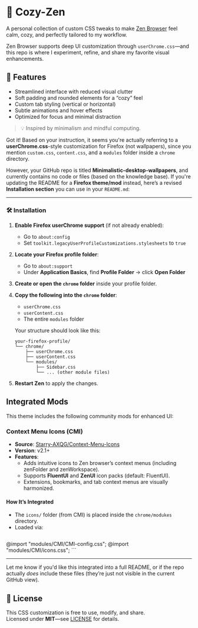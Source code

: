 # 🌿 Cozy-Zen

A personal collection of custom CSS tweaks to make [Zen Browser](https://zen-browser.app/) feel calm, cozy, and perfectly tailored to my workflow.

Zen Browser supports deep UI customization through `userChrome.css`—and this repo is where I experiment, refine, and share my favorite visual enhancements.

## 🎨 Features
- Streamlined interface with reduced visual clutter  
- Soft padding and rounded elements for a “cozy” feel  
- Custom tab styling (vertical or horizontal)  
- Subtle animations and hover effects  
- Optimized for focus and minimal distraction  

> 💡 Inspired by minimalism and mindful computing.

Got it! Based on your instruction, it seems you're actually referring to a **userChrome.css**-style customization for Firefox (not wallpapers), since you mention `custom.css`, `content.css`, and a `modules` folder inside a `chrome` directory.

However, your GitHub repo is titled **Minimalistic-desktop-wallpapers**, and currently contains no code or files (based on the knowledge base). If you're updating the README for a **Firefox theme/mod** instead, here’s a revised **Installation section** you can use in your `README.md`:

---

### 🛠️ Installation

1. **Enable Firefox userChrome support** (if not already enabled):
   - Go to `about:config`
   - Set `toolkit.legacyUserProfileCustomizations.stylesheets` to `true`

2. **Locate your Firefox profile folder**:
   - Go to `about:support`
   - Under **Application Basics**, find **Profile Folder** → click **Open Folder**

3. **Create or open the `chrome` folder** inside your profile folder.

4. **Copy the following into the `chrome` folder**:
   - `userChrome.css`
   - `userContent.css`
   - The entire `modules` folder

   Your structure should look like this:
   ```
   your-firefox-profile/
   └── chrome/
       ├── userChrome.css
       ├── userContent.css
       └── modules/
           ├── Sidebar.css
           └── ... (other module files)
   ```

5. **Restart Zen** to apply the changes.

## Integrated Mods

This theme includes the following community mods for enhanced UI:

### Context Menu Icons (CMI)
- **Source**: [Starry-AXQG/Context-Menu-Icons](https://github.com/Starry-AXQG/Context-Menu-Icons)
- **Version**: v2.1+
- **Features**:
  - Adds intuitive icons to Zen browser’s context menus (including zenFolder and zenWorkspace).
  - Supports **FluentUI** and **ZenUI** icon packs (default: FluentUI).
  - Extensions, bookmarks, and tab context menus are visually harmonized.

#### How It’s Integrated
- The `icons/` folder (from CMI) is placed inside the `chrome/modukes` directory.
- Loaded via:  
  ```css
 @import "modules/CMI/CMI-config.css";
 @import "modules/CMI/icons.css"; ```

---

Let me know if you'd like this integrated into a full README, or if the repo actually *does* include these files (they’re just not visible in the current GitHub view).

## 📜 License
This CSS customization is free to use, modify, and share.  
Licensed under **MIT**—see [LICENSE](LICENSE) for details.
